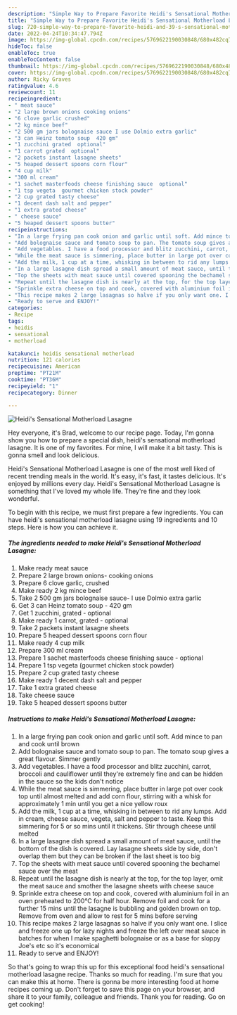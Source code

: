 ```yaml
---
description: "Simple Way to Prepare Favorite Heidi's Sensational Motherload Lasagne"
title: "Simple Way to Prepare Favorite Heidi's Sensational Motherload Lasagne"
slug: 720-simple-way-to-prepare-favorite-heidi-and-39-s-sensational-motherload-lasagne
date: 2022-04-24T10:34:47.794Z
image: https://img-global.cpcdn.com/recipes/5769622190030848/680x482cq70/heidis-sensational-motherload-lasagne-recipe-main-photo.jpg
hideToc: false
enableToc: true
enableTocContent: false
thumbnail: https://img-global.cpcdn.com/recipes/5769622190030848/680x482cq70/heidis-sensational-motherload-lasagne-recipe-main-photo.jpg
cover: https://img-global.cpcdn.com/recipes/5769622190030848/680x482cq70/heidis-sensational-motherload-lasagne-recipe-main-photo.jpg
author: Ricky Graves
ratingvalue: 4.6
reviewcount: 11
recipeingredient:
- " meat sauce"
- "2 large brown onions cooking onions"
- "6 clove garlic crushed"
- "2 kg mince beef"
- "2 500 gm jars bolognaise sauce I use Dolmio extra garlic"
- "3 can Heinz tomato soup  420 gm"
- "1 zucchini grated  optional"
- "1 carrot grated  optional"
- "2 packets instant lasagne sheets"
- "5 heaped dessert spoons corn flour"
- "4 cup milk"
- "300 ml cream"
- "1 sachet masterfoods cheese finishing sauce  optional"
- "1 tsp vegeta  gourmet chicken stock powder"
- "2 cup grated tasty cheese"
- "1 decent dash salt and pepper"
- "1 extra grated cheese"
- " cheese sauce"
- "5 heaped dessert spoons butter"
recipeinstructions:
- "In a large frying pan cook onion and garlic until soft. Add mince to pan and cook until brown"
- "Add bolognaise sauce and tomato soup to pan. The tomato soup gives a great flavour. Simmer gently"
- "Add vegetables. I have a food processor and blitz zucchini, carrot, broccoli and cauliflower until they&#39;re extremely fine and can be hidden in the sauce so the kids don&#39;t notice"
- "While the meat sauce is simmering, place butter in large pot over cook top until almost melted and add corn flour, stirring with a whisk for approximately 1 min until you get a nice yellow roux"
- "Add the milk, 1 cup at a time, whisking in between to rid any lumps. Add in cream, cheese sauce, vegeta, salt and pepper to taste. Keep this simmering for 5 or so mins until it thickens. Stir through cheese until melted"
- "In a large lasagne dish spread a small amount of meat sauce, until the bottom of the dish is covered. Lay lasagne sheets side by side, don&#39;t overlap them but they can be broken if the last sheet is too big"
- "Top the sheets with meat sauce until covered spooning the bechamel sauce over the meat"
- "Repeat until the lasagne dish is nearly at the top, for the top layer, omit the meat sauce and smother the lasagne sheets with cheese sauce"
- "Sprinkle extra cheese on top and cook, covered with aluminium foil in an oven preheated to 200°C for half hour. Remove foil and cook for a further 15 mins until the lasagne is bubbling and golden brown on top. Remove from oven and allow to rest for 5 mins before serving"
- "This recipe makes 2 large lasagnas so halve if you only want one. I slice and freeze one up for lazy nights and freeze the left over meat sauce in batches for when I make spaghetti bolognaise or as a base for sloppy Joe&#39;s etc so it&#39;s economical"
- "Ready to serve and ENJOY!"
categories:
- Recipe
tags:
- heidis
- sensational
- motherload

katakunci: heidis sensational motherload 
nutrition: 121 calories
recipecuisine: American
preptime: "PT21M"
cooktime: "PT36M"
recipeyield: "1"
recipecategory: Dinner

---
```



![Heidi&#39;s Sensational Motherload Lasagne](https://img-global.cpcdn.com/recipes/5769622190030848/680x482cq70/heidis-sensational-motherload-lasagne-recipe-main-photo.jpg)

Hey everyone, it's Brad, welcome to our recipe page. Today, I'm gonna show you how to prepare a special dish, heidi&#39;s sensational motherload lasagne. It is one of my favorites. For mine, I will make it a bit tasty. This is gonna smell and look delicious.



Heidi&#39;s Sensational Motherload Lasagne is one of the most well liked of recent trending meals in the world. It's easy, it's fast, it tastes delicious. It's enjoyed by millions every day. Heidi&#39;s Sensational Motherload Lasagne is something that I've loved my whole life. They're fine and they look wonderful.


To begin with this recipe, we must first prepare a few ingredients. You can have heidi&#39;s sensational motherload lasagne using 19 ingredients and 10 steps. Here is how you can achieve it.

<!--inarticleads1-->

##### The ingredients needed to make Heidi&#39;s Sensational Motherload Lasagne:

1. Make ready  meat sauce
1. Prepare 2 large brown onions- cooking onions
1. Prepare 6 clove garlic, crushed
1. Make ready 2 kg mince beef
1. Take 2 500 gm jars bolognaise sauce- I use Dolmio extra garlic
1. Get 3 can Heinz tomato soup - 420 gm
1. Get 1 zucchini, grated - optional
1. Make ready 1 carrot, grated - optional
1. Take 2 packets instant lasagne sheets
1. Prepare 5 heaped dessert spoons corn flour
1. Make ready 4 cup milk
1. Prepare 300 ml cream
1. Prepare 1 sachet masterfoods cheese finishing sauce - optional
1. Prepare 1 tsp vegeta  (gourmet chicken stock powder)
1. Prepare 2 cup grated tasty cheese
1. Make ready 1 decent dash salt and pepper
1. Take 1 extra grated cheese
1. Take  cheese sauce
1. Take 5 heaped dessert spoons butter




<!--inarticleads2-->

##### Instructions to make Heidi&#39;s Sensational Motherload Lasagne:

1. In a large frying pan cook onion and garlic until soft. Add mince to pan and cook until brown
1. Add bolognaise sauce and tomato soup to pan. The tomato soup gives a great flavour. Simmer gently
1. Add vegetables. I have a food processor and blitz zucchini, carrot, broccoli and cauliflower until they&#39;re extremely fine and can be hidden in the sauce so the kids don&#39;t notice
1. While the meat sauce is simmering, place butter in large pot over cook top until almost melted and add corn flour, stirring with a whisk for approximately 1 min until you get a nice yellow roux
1. Add the milk, 1 cup at a time, whisking in between to rid any lumps. Add in cream, cheese sauce, vegeta, salt and pepper to taste. Keep this simmering for 5 or so mins until it thickens. Stir through cheese until melted
1. In a large lasagne dish spread a small amount of meat sauce, until the bottom of the dish is covered. Lay lasagne sheets side by side, don&#39;t overlap them but they can be broken if the last sheet is too big
1. Top the sheets with meat sauce until covered spooning the bechamel sauce over the meat
1. Repeat until the lasagne dish is nearly at the top, for the top layer, omit the meat sauce and smother the lasagne sheets with cheese sauce
1. Sprinkle extra cheese on top and cook, covered with aluminium foil in an oven preheated to 200°C for half hour. Remove foil and cook for a further 15 mins until the lasagne is bubbling and golden brown on top. Remove from oven and allow to rest for 5 mins before serving
1. This recipe makes 2 large lasagnas so halve if you only want one. I slice and freeze one up for lazy nights and freeze the left over meat sauce in batches for when I make spaghetti bolognaise or as a base for sloppy Joe&#39;s etc so it&#39;s economical
1. Ready to serve and ENJOY!



So that's going to wrap this up for this exceptional food heidi&#39;s sensational motherload lasagne recipe. Thanks so much for reading. I'm sure that you can make this at home. There is gonna be more interesting food at home recipes coming up. Don't forget to save this page on your browser, and share it to your family, colleague and friends. Thank you for reading. Go on get cooking!
